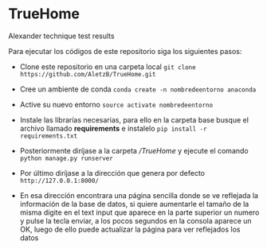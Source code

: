 # TrueHome
Alexander technique test results

Para ejecutar los códigos de este repositorio siga los siguientes pasos:
* Clone este repositorio en una carpeta local ``` git clone https://github.com/AletzB/TrueHome.git ```
* Cree un ambiente de conda ```conda create -n nombredeentorno anaconda```
* Active su nuevo entorno ``` source activate nombredeentorno ```
* Instale las librarías necesarias, para ello en la carpeta base busque el archivo llamado **requirements** e instalelo ```pip install -r requirements.txt```
* Posteriormente diríjase a la carpeta */TrueHome* y ejecute el comando  ```python manage.py runserver```


* Por último diríjase a la dirección que genera por defecto ```http://127.0.0.1:8000/```
* En esa dirección encontrara una página sencilla donde se ve reflejada la información de la base de datos, si quiere aumentarle el tamaño de la misma digite en el text input que aparece en la parte superior un numero y pulse la tecla enviar, a los pocos segundos en la consola aparece un OK, luego de ello puede actualizar la página para ver reflejados los datos

